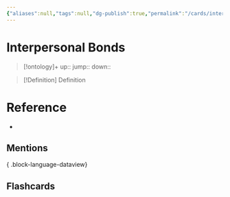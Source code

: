 ```yaml
---
{"aliases":null,"tags":null,"dg-publish":true,"permalink":"/cards/interpersonal-bonds/","dgPassFrontmatter":true}
---
```


# Interpersonal Bonds

> [!ontology]+
> up:: 
> jump:: 
> down:: 

> [!Definition] Definition

# Reference

- 

## Mentions


{ .block-language-dataview}

## Flashcards